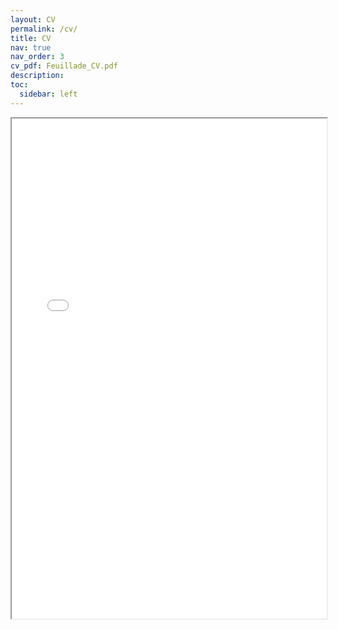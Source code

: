 ```yaml
---
layout: CV
permalink: /cv/
title: CV
nav: true
nav_order: 3
cv_pdf: Feuillade_CV.pdf
description: 
toc:
  sidebar: left
---
```

<!-- 
If I want the CV bar to directly lead to the pdf file -->
<div style="width: 100%; height:800">
  <iframe src="../assets/pdf/Feuillade_CV.pdf" width="100%" height="800">
  Please click on the icon on the top right to download my CV if it does not show up in your browser. 
  </iframe>
</div>